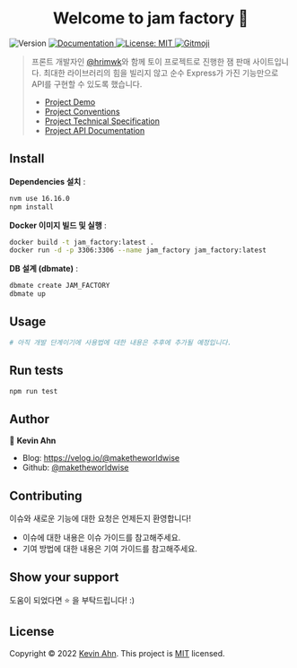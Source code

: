 <h1 align="center">Welcome to jam factory 👋</h1>
<p>
  <img alt="Version" src="https://img.shields.io/badge/version-1.0.0-blue.svg?cacheSeconds=2592000" />
  <a href="documentation url" target="_blank">
    <img alt="Documentation" src="https://img.shields.io/badge/documentation-yes-brightgreen.svg" />
  </a>
  <a href="mit url" target="_blank">
    <img alt="License: MIT" src="https://img.shields.io/badge/License-mit-yellow.svg" />
  </a>
  <a href="https://gitmoji.dev">
  <img src="https://img.shields.io/badge/gitmoji-%20😜%20😍-FFDD67.svg?style=flat-square" alt="Gitmoji">
</a>
</p>

> 프론트 개발자인 [@hrimwk](https://github.com/hrimwk)와 함께 토이 프로젝트로 진행한 잼 판매 사이트입니다. 최대한 라이브러리의 힘을 빌리지 않고 순수 Express가 가진 기능만으로 API를 구현할 수 있도록 했습니다.
>
> - [Project Demo](/docs/project_demo.md)
> - [Project Conventions](/docs/project_conventions.md)
> - [Project Technical Specification](/docs/project_tech_spec.md)
> - [Project API Documentation](/docs/project_api_doc.md)

## Install

**Dependencies 설치** :

```sh
nvm use 16.16.0
npm install
```

**Docker 이미지 빌드 및 실행** :

```sh
docker build -t jam_factory:latest .
docker run -d -p 3306:3306 --name jam_factory jam_factory:latest
```

**DB 설계 (dbmate)** :

```sh
dbmate create JAM_FACTORY
dbmate up
```

## Usage

```sh
# 아직 개발 단계이기에 사용법에 대한 내용은 추후에 추가될 예정입니다.
```

## Run tests

```sh
npm run test
```

## Author

👤 **Kevin Ahn**

- Blog: https://velog.io/@maketheworldwise
- Github: [@maketheworldwise](https://github.com/maketheworldwise)

## Contributing

이슈와 새로운 기능에 대한 요청은 언제든지 환영합니다!

- 이슈에 대한 내용은 이슈 가이드를 참고해주세요.
- 기여 방법에 대한 내용은 기여 가이드를 참고해주세요.

## Show your support

도움이 되었다면 ⭐️ 을 부탁드립니다! :)

## License

Copyright © 2022 [Kevin Ahn](https://github.com/maketheworldwise).
This project is [MIT](LICENSE) licensed.
